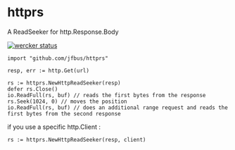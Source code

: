 # httprs
A ReadSeeker for http.Response.Body

[![wercker status](https://app.wercker.com/status/b8ab18faefae7d1f88f9f23d642f0847/s/master "wercker status")](https://app.wercker.com/project/bykey/b8ab18faefae7d1f88f9f23d642f0847)

```
import "github.com/jfbus/httprs"

resp, err := http.Get(url)

rs := httprs.NewHttpReadSeeker(resp)
defer rs.Close()
io.ReadFull(rs, buf) // reads the first bytes from the response
rs.Seek(1024, 0) // moves the position
io.ReadFull(rs, buf) // does an additional range request and reads the first bytes from the second response
```
if you use a specific http.Client :
```
rs := httprs.NewHttpReadSeeker(resp, client)
```
